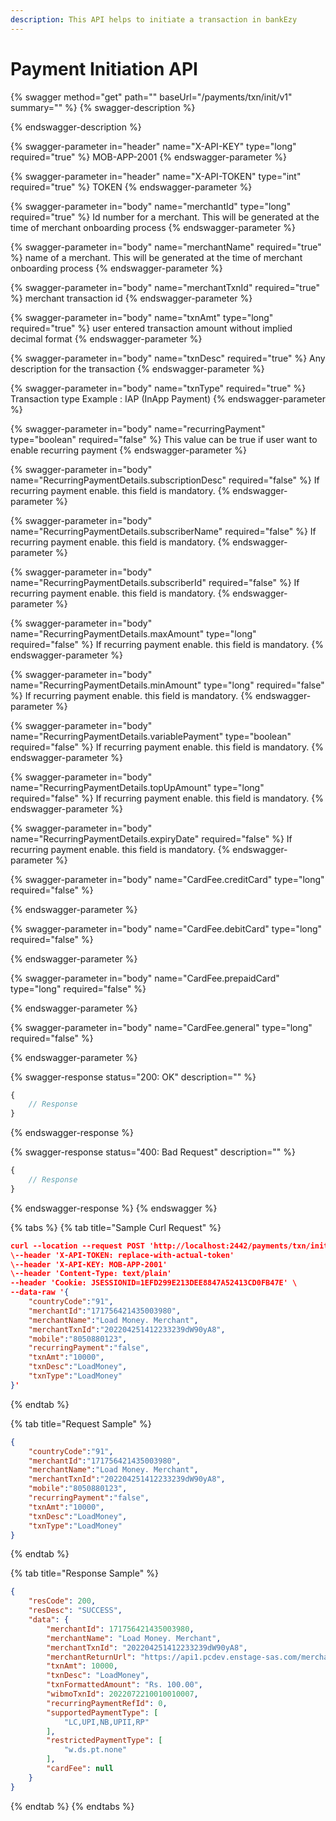 ```yaml
---
description: This API helps to initiate a transaction in bankEzy
---
```


# Payment Initiation API

{% swagger method="get" path="" baseUrl="<domain>/payments/txn/init/v1" summary="" %}
{% swagger-description %}

{% endswagger-description %}

{% swagger-parameter in="header" name="X-API-KEY" type="long" required="true" %}
MOB-APP-2001
{% endswagger-parameter %}

{% swagger-parameter in="header" name="X-API-TOKEN" type="int" required="true" %}
TOKEN
{% endswagger-parameter %}

{% swagger-parameter in="body" name="merchantId" type="long" required="true" %}
Id number for a merchant. This will be generated at the time of merchant onboarding process
{% endswagger-parameter %}

{% swagger-parameter in="body" name="merchantName" required="true" %}
name of a merchant. This will be generated at the time of merchant onboarding process
{% endswagger-parameter %}

{% swagger-parameter in="body" name="merchantTxnId" required="true" %}
merchant transaction id
{% endswagger-parameter %}

{% swagger-parameter in="body" name="txnAmt" type="long" required="true" %}
user entered transaction amount without implied decimal format
{% endswagger-parameter %}

{% swagger-parameter in="body" name="txnDesc" required="true" %}
Any description for the transaction
{% endswagger-parameter %}

{% swagger-parameter in="body" name="txnType" required="true" %}
Transaction type Example : IAP (InApp Payment)
{% endswagger-parameter %}

{% swagger-parameter in="body" name="recurringPayment" type="boolean" required="false" %}
This value can be true if user want to enable recurring payment
{% endswagger-parameter %}

{% swagger-parameter in="body" name="RecurringPaymentDetails.subscriptionDesc" required="false" %}
If recurring payment enable. this field is mandatory.
{% endswagger-parameter %}

{% swagger-parameter in="body" name="RecurringPaymentDetails.subscriberName" required="false" %}
If recurring payment enable. this field is mandatory.
{% endswagger-parameter %}

{% swagger-parameter in="body" name="RecurringPaymentDetails.subscriberId" required="false" %}
If recurring payment enable. this field is mandatory.
{% endswagger-parameter %}

{% swagger-parameter in="body" name="RecurringPaymentDetails.maxAmount" type="long" required="false" %}
If recurring payment enable. this field is mandatory.
{% endswagger-parameter %}

{% swagger-parameter in="body" name="RecurringPaymentDetails.minAmount" type="long" required="false" %}
If recurring payment enable. this field is mandatory.
{% endswagger-parameter %}

{% swagger-parameter in="body" name="RecurringPaymentDetails.variablePayment" type="boolean" required="false" %}
If recurring payment enable. this field is mandatory.
{% endswagger-parameter %}

{% swagger-parameter in="body" name="RecurringPaymentDetails.topUpAmount" type="long" required="false" %}
If recurring payment enable. this field is mandatory.
{% endswagger-parameter %}

{% swagger-parameter in="body" name="RecurringPaymentDetails.expiryDate" required="false" %}
If recurring payment enable. this field is mandatory.
{% endswagger-parameter %}

{% swagger-parameter in="body" name="CardFee.creditCard" type="long" required="false" %}

{% endswagger-parameter %}

{% swagger-parameter in="body" name="CardFee.debitCard" type="long" required="false" %}

{% endswagger-parameter %}

{% swagger-parameter in="body" name="CardFee.prepaidCard" type="long" required="false" %}

{% endswagger-parameter %}

{% swagger-parameter in="body" name="CardFee.general" type="long" required="false" %}

{% endswagger-parameter %}

{% swagger-response status="200: OK" description="" %}
```javascript
{
    // Response
}
```
{% endswagger-response %}

{% swagger-response status="400: Bad Request" description="" %}
```javascript
{
    // Response
}
```
{% endswagger-response %}
{% endswagger %}

{% tabs %}
{% tab title="Sample Curl Request" %}
```json
curl --location --request POST 'http://localhost:2442/payments/txn/init/v1' \
\--header 'X-API-TOKEN: replace-with-actual-token'
\--header 'X-API-KEY: MOB-APP-2001'
\--header 'Content-Type: text/plain'
--header 'Cookie: JSESSIONID=1EFD299E213DEE8847A52413CD0FB47E' \
--data-raw '{
    "countryCode":"91", 
    "merchantId":"171756421435003980", 
    "merchantName":"Load Money. Merchant", 
    "merchantTxnId":"202204251412233239dW90yA8", 
    "mobile":"8050880123", 
    "recurringPayment":"false", 
    "txnAmt":"10000", 
    "txnDesc":"LoadMoney", 
    "txnType":"LoadMoney"
}'
```
{% endtab %}

{% tab title="Request Sample" %}
```json
{
    "countryCode":"91", 
    "merchantId":"171756421435003980", 
    "merchantName":"Load Money. Merchant", 
    "merchantTxnId":"202204251412233239dW90yA8", 
    "mobile":"8050880123", 
    "recurringPayment":"false", 
    "txnAmt":"10000", 
    "txnDesc":"LoadMoney", 
    "txnType":"LoadMoney"
}
```
{% endtab %}

{% tab title="Response Sample" %}
```json
{
    "resCode": 200,
    "resDesc": "SUCCESS",
    "data": {
        "merchantId": 171756421435003980,
        "merchantName": "Load Money. Merchant",
        "merchantTxnId": "202204251412233239dW90yA8",
        "merchantReturnUrl": "https://api1.pcdev.enstage-sas.com/merchant/redirectFromPG",
        "txnAmt": 10000,
        "txnDesc": "LoadMoney",
        "txnFormattedAmount": "Rs. 100.00",
        "wibmoTxnId": 2022072210010010007,
        "recurringPaymentRefId": 0,
        "supportedPaymentType": [
            "LC,UPI,NB,UPII,RP"
        ],
        "restrictedPaymentType": [
            "w.ds.pt.none"
        ],
        "cardFee": null
    }
}
```
{% endtab %}
{% endtabs %}
